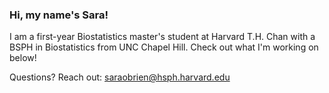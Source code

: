 ### Hi, my name's Sara!

I am a first-year Biostatistics master's student at Harvard T.H. Chan with a BSPH in Biostatistics from UNC Chapel Hill. Check out what I'm working on below! 

Questions? Reach out: saraobrien@hsph.harvard.edu

